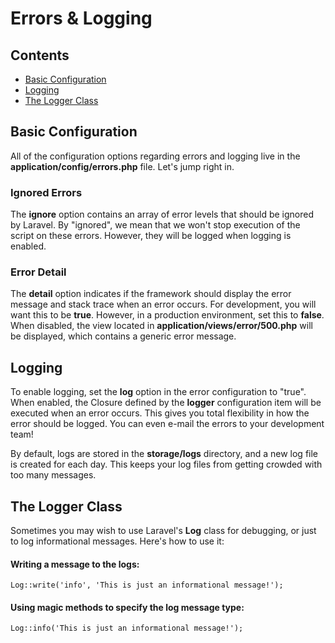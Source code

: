 # Errors & Logging

## Contents

- [Basic Configuration](#basic-configuration)
- [Logging](#logging)
- [The Logger Class](#the-logger-class)

<a name="basic-configuration"></a>
## Basic Configuration

All of the configuration options regarding errors and logging live in the **application/config/errors.php** file. Let's jump right in.

### Ignored Errors

The **ignore** option contains an array of error levels that should be ignored by Laravel. By "ignored", we mean that we won't stop execution of the script on these errors. However, they will be logged when logging is enabled.

### Error Detail

The **detail** option indicates if the framework should display the error message and stack trace when an error occurs. For development, you will want this to be **true**. However, in a production environment, set this to **false**. When disabled, the view located in **application/views/error/500.php** will be displayed, which contains a generic error message.

<a name="logging"></a>
## Logging

To enable logging, set the **log** option in the error configuration to "true". When enabled, the Closure defined by the **logger** configuration item will be executed when an error occurs. This gives you total flexibility in how the error should be logged. You can even e-mail the errors to your development team!

By default, logs are stored in the **storage/logs** directory, and a new log file is created for each day. This keeps your log files from getting crowded with too many messages.

<a name="the-logger-class"></a>
## The Logger Class

Sometimes you may wish to use Laravel's **Log** class for debugging, or just to log informational messages. Here's how to use it:

#### Writing a message to the logs:

	Log::write('info', 'This is just an informational message!');

#### Using magic methods to specify the log message type:

	Log::info('This is just an informational message!');